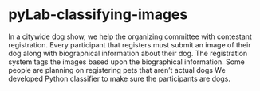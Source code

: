 # pyLab-classifying-images
In a citywide dog show, we help the organizing committee with contestant registration. Every participant that registers must submit an image of their dog along with biographical information about their dog. The registration system tags the images based upon the biographical information.  Some people are planning on registering pets that aren’t actual dogs  We developed Python classifier to make sure the participants are dogs.
